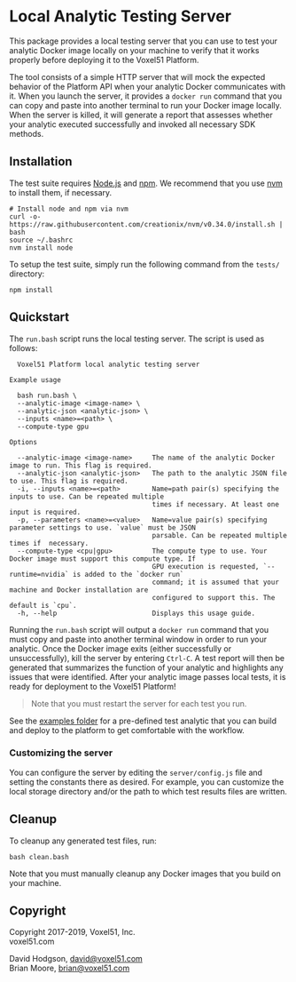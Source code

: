 # Local Analytic Testing Server

This package provides a local testing server that you can use to test your
analytic Docker image locally on your machine to verify that it works properly
before deploying it to the Voxel51 Platform.

The tool consists of a simple HTTP server that will mock the expected
behavior of the Platform API when your analytic Docker communicates with it.
When you launch the server, it provides a `docker run` command that you can
copy and paste into another terminal to run your Docker image locally.
When the server is killed, it will generate a report that assesses
whether your analytic executed successfully and invoked all necessary SDK
methods.


## Installation

The test suite requires [Node.js](https://nodejs.org) and
[npm](https://www.npmjs.com). We recommend that you use
[nvm](https://github.com/creationix/nvm) to install them, if necessary.

```shell
# Install node and npm via nvm
curl -o- https://raw.githubusercontent.com/creationix/nvm/v0.34.0/install.sh | bash
source ~/.bashrc
nvm install node
```

To setup the test suite, simply run the following command from the `tests/`
directory:

```shell
npm install
```


## Quickstart

The `run.bash` script runs the local testing server. The script is used as
follows:

```
  Voxel51 Platform local analytic testing server

Example usage

  bash run.bash \
  --analytic-image <image-name> \
  --analytic-json <analytic-json> \
  --inputs <name>=<path> \
  --compute-type gpu

Options

  --analytic-image <image-name>     The name of the analytic Docker image to run. This flag is required.
  --analytic-json <analytic-json>   The path to the analytic JSON file to use. This flag is required.
  -i, --inputs <name>=<path>        Name=path pair(s) specifying the inputs to use. Can be repeated multiple
                                    times if necessary. At least one input is required.
  -p, --parameters <name>=<value>   Name=value pair(s) specifying parameter settings to use. `value` must be JSON
                                    parsable. Can be repeated multiple times if  necessary.
  --compute-type <cpu|gpu>          The compute type to use. Your Docker image must support this compute type. If
                                    GPU execution is requested, `--runtime=nvidia` is added to the `docker run`
                                    command; it is assumed that your machine and Docker installation are
                                    configured to support this. The default is `cpu`.
  -h, --help                        Displays this usage guide.
```

Running the `run.bash` script will output a `docker run` command that you must
copy and paste into another terminal window in order to run your analytic.
Once the Docker image exits (either successfully or unsuccessfully), kill the
server by entering `Ctrl-C`. A test report will then be generated that
summarizes the function of your analytic and highlights any issues that were
identified. After your analytic image passes local tests, it is ready for
deployment to the Voxel51 Platform!

> Note that you must restart the server for each test you run.

See the [examples folder](https://github.com/voxel51/platform-sdk/tree/develop/examples)
for a pre-defined test analytic that you can build and deploy to the platform
to get comfortable with the workflow.


### Customizing the server

You can configure the server by editing the `server/config.js` file and setting
the constants there as desired. For example, you can customize the local
storage directory and/or the path to which test results files are written.


## Cleanup

To cleanup any generated test files, run:

```
bash clean.bash
```

Note that you must manually cleanup any Docker images that you build on your
machine.


## Copyright

Copyright 2017-2019, Voxel51, Inc.<br>
voxel51.com

David Hodgson, david@voxel51.com<br>
Brian Moore, brian@voxel51.com
